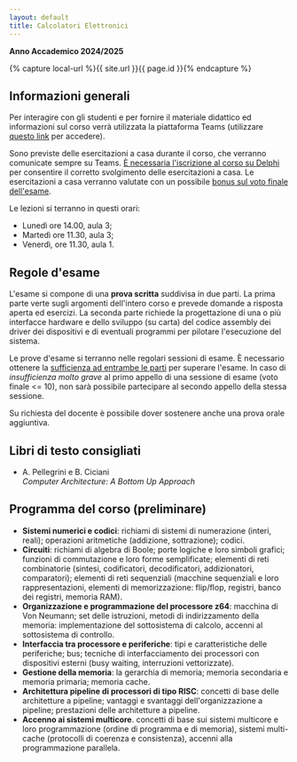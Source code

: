 ```yaml
---
layout: default
title: Calcolatori Elettronici
---
```

**Anno Accademico 2024/2025**  

{% capture local-url %}{{ site.url }}{{ page.id }}{% endcapture %}

## Informazioni generali

Per interagire con gli studenti e per fornire il materiale didattico ed informazioni sul corso  verrà utilizzata la piattaforma Teams (utilizzare [questo link](https://teams.microsoft.com/l/team/19%3atMgQ-CnFa1Mz1QZ0WvspYNp5hDgrpd-HfnI4W_e40PU1%40thread.tacv2/conversations?groupId=e1b4cb53-4f40-493e-a6d6-a014835501f1&tenantId=24c5be2a-d764-40c5-9975-82d08ae47d0e) per accedere).

Sono previste delle esercitazioni a casa durante il corso, che verranno comunicate sempre su Teams. <u>È necessaria l'iscrizione al corso su Delphi</u> per consentire il corretto svolgimento delle esercitazioni a casa. Le esercitazioni a casa verranno valutate con un possibile <u>bonus sul voto finale dell'esame</u>.

Le lezioni si terranno in questi orari:

-   Lunedì ore 14.00, aula 3;
-   Martedì ore 11.30, aula 3;
-   Venerdì, ore 11.30, aula 1.

## Regole d'esame

L'esame si compone di una **prova scritta** suddivisa in due parti. La prima parte verte sugli argomenti dell'intero corso e prevede domande a risposta aperta ed esercizi. La seconda parte richiede la progettazione di una o più interfacce hardware e dello sviluppo (su carta) del codice assembly dei driver dei dispositivi e di eventuali programmi per pilotare l'esecuzione del sistema.

Le prove d'esame si terranno nelle regolari sessioni di esame. È necessario ottenere la <u>sufficienza ad entrambe le parti</u> per superare l'esame. In caso di *insufficienza molto grave* al primo appello di una sessione di esame (voto finale <= 10), non sarà possibile partecipare al secondo appello della stessa sessione.

Su richiesta del docente è possibile dover sostenere anche una prova orale aggiuntiva.

## Libri di testo consigliati

- A. Pellegrini e B. Ciciani      
  *Computer Architecture: A Bottom Up Approach*       

## Programma del corso (preliminare)

* **Sistemi numerici e codici**: richiami di sistemi di numerazione (interi, reali); operazioni aritmetiche (addizione, sottrazione); codici.
* **Circuiti**: richiami di algebra di Boole; porte logiche e loro simboli grafici; funzioni di commutazione e loro forme semplificate; elementi di reti combinatorie (sintesi, codificatori, decodificatori, addizionatori, comparatori); elementi di reti sequenziali (macchine sequenziali e loro rappresentazioni, elementi di memorizzazione: flip/flop, registri, banco dei registri, memoria RAM).
* **Organizzazione e programmazione del processore z64**: macchina di Von Neumann; set delle istruzioni, metodi di indirizzamento della memoria: implementazione del sottosistema di calcolo, accenni al sottosistema di controllo.
* **Interfaccia tra processore e periferiche**: tipi e caratteristiche delle periferiche; bus; tecniche di interfacciamento dei processori con dispositivi esterni (busy waiting, interruzioni vettorizzate).
* **Gestione della memoria**: la gerarchia di memoria; memoria secondaria e memoria primaria; memoria cache.
* **Architettura pipeline di processori di tipo RISC**: concetti di base delle architetture a pipeline; vantaggi e svantaggi dell'organizzazione a pipeline; prestazioni delle architetture a pipeline.
* **Accenno ai sistemi multicore**. concetti di base sui sistemi multicore e loro programmazione (ordine di programma e di memoria), sistemi multi-cache (protocolli di coerenza e consistenza), accenni alla programmazione parallela.
